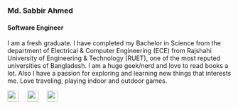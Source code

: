 <h3 align="left">Md. Sabbir Ahmed</h3>
<h4 align="left">Software Engineer</h4> 
<p align="left">
I am a fresh graduate. I have completed my Bachelor in Science from the department of Electrical & Computer Engineering (ECE) from Rajshahi University of Engineering & Technology (RUET), one of the most reputed universities of Bangladesh. I am a huge geek/nerd and love to read books a lot. Also I have a passion for exploring and learning new things that interests me. Love traveling, playing indoor and outdoor games.
</p>

<p align="left">
<a href="https://www.linkedin.com/in/sabbir96/" target="_blank"><img src="linkedin.png" width="25px"></a> &nbsp; &nbsp;
<a href="https://twitter.com/Sabbir_Badhon" target="_blank"><img src="twitter.png" width="25px"></a> &nbsp; &nbsp;
<a href="https://www.facebook.com/sabbirahmedbadhon" target="_blank"><img src="facebook.png" width="25px"></a>
</p>

<!--
**SABadhon/SABadhon** is a ✨ _special_ ✨ repository because its `README.md` (this file) appears on your GitHub profile.
<p>
  <br>
  ** <b><em>At present I am looking for funding in data science research program.</em></b>**
  <br>
  <br>
</p>
 
- 🔭 I’m currently working on Deep Learning Models.
- 🌱 I’m currently learning Tensorflow for Machine Learning.
- 👯 I’m looking to collaborate on ML projects.
- 🤔 I’m looking for help with research funding.
- 💬 Ask me about topic related to my repos only.
Here are some ideas to get you started:

- 🔭 I’m currently working on ...
- 🌱 I’m currently learning ...
- 👯 I’m looking to collaborate on ...
- 🤔 I’m looking for help with ...
- 💬 Ask me about ...
- 📫 How to reach me: ...
- 😄 Pronouns: ...
- ⚡ Fun fact: ...

- 📫 How to reach me: [Linkedin](https://www.linkedin.com/in/sabbir96) &nbsp; [Facebook](https://www.facebook.com/sabbirahmedbadhon) &nbsp; [Personal Website](http://aboutsabbir.github.io)
-->
